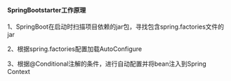#### SpringBootstarter工作原理

1、SpringBoot在启动时扫描项目依赖的jar包，寻找包含spring.factories文件的jar

2、根据spring.factories配置加载AutoConfigure

3、根据@Conditional注解的条件，进行自动配置并将bean注入到Spring Context